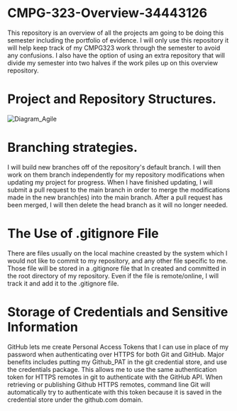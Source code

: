 # CMPG-323-Overview-34443126
This repository is an overview of all the projects am going to be doing this semester including the portfolio of evidence. I will only use this repository it will help keep track of my CMPG323 work through the semester to avoid any confusions. I also have the option of using an extra repository that will divide my semester into two halves if the work piles up on this overview repository.

# Project and Repository Structures.

![Diagram_Agile](https://user-images.githubusercontent.com/111059100/185374293-70e8bb70-819b-441e-be1e-3a1b42c4cace.PNG)

# Branching strategies.
I will build new branches off of the repository's default branch. I will then work on them branch independently for my repository modifications when updating my project for progress. When I have finished updating, I will submit a pull request to the main branch in order to merge the modifications made in the new branch(es) into the main branch. After a pull request has been merged, I will then delete the head branch as it will no longer needed.

# The Use of .gitignore File
There are files usually on the local machine creasted by the system which I would not like to commit to my repository, and any other file specific to me. Those file will be stored in a .gitignore file that In created and committed in the root directory of my repository. Even if the file is remote/online, I will track it and add it to the .gitignore file.

# Storage of Credentials and Sensitive Information
GitHub lets me create Personal Access Tokens that I can use in place of my password when authenticating over HTTPS for both Git and GitHub. Major benefits includes putting my Github_PAT in the git credential store, and use the credentials package. This allows me to use the same authentication token for HTTPS remotes in git to authenticate with the GitHub API.
When retrieving or publishing Github HTTPS remotes, command line Git will automatically try to authenticate with this token because it is saved in the credential store under the github.com domain.
